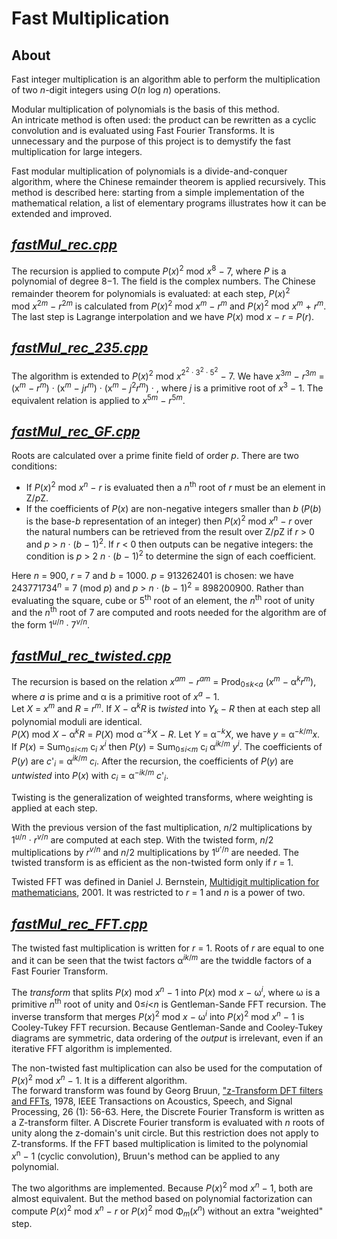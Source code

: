 # Fast Multiplication

## About

Fast integer multiplication is an algorithm able to perform the multiplication of two *n*-digit integers using *O*(*n*&nbsp;log&nbsp;*⁡n*) operations.

Modular multiplication of polynomials is the basis of this method.  
An intricate method is often used: the product can be rewritten as a cyclic convolution and is evaluated using Fast Fourier Transforms. It is unnecessary and the purpose of this project is to demystify the fast multiplication for large integers.

Fast modular multiplication of polynomials is a divide-and-conquer algorithm, where the Chinese remainder theorem is applied recursively. This method is described here: starting from a simple implementation of the mathematical relation, a list of elementary programs illustrates how it can be extended and improved.

## [*fastMul_rec.cpp*](fastMul_rec.cpp)

The recursion is applied to compute *P*(*x*)<sup>2</sup> mod&nbsp;*x*<sup>8</sup>&nbsp;&minus;&nbsp;7, where *P* is a polynomial of degree 8&minus;1. The field is the complex numbers. The Chinese remainder theorem for polynomials is evaluated: at each step, *P*(*x*)<sup>2</sup> mod&nbsp;*x*<sup>2*m*</sup>&nbsp;&minus;&nbsp;*r*<sup>2*m*</sup> is calculated from *P*(*x*)<sup>2</sup> mod&nbsp;*x*<sup>*m*</sup>&nbsp;&minus;&nbsp;*r*<sup>*m*</sup> and *P*(*x*)<sup>2</sup> mod&nbsp;*x*<sup>*m*</sup>&nbsp;+&nbsp;*r*<sup>*m*</sup>. The last step is Lagrange interpolation and we have *P*(*x*) mod&nbsp;*x*&nbsp;&minus;&nbsp;*r*&nbsp;= *P*(*r*).

## [*fastMul_rec_235.cpp*](fastMul_rec_235.cpp)

The algorithm is extended to *P*(*x*)<sup>2</sup> mod&nbsp;*x*<sup>2<sup>2</sup>&nbsp;&middot;&nbsp;3<sup>2</sup>&nbsp;&middot;&nbsp;5<sup>2</sup></sup>&nbsp;&minus;&nbsp;7. We have *x*<sup>3*m*</sup>&nbsp;&minus;&nbsp;*r*<sup>3*m*</sup>&nbsp;= (x<sup>*m*</sup>&nbsp;&minus;&nbsp;*r*<sup>*m*</sup>)&nbsp;&middot;&nbsp;(x<sup>*m*</sup>&nbsp;&minus;&nbsp;*jr<sup>*m*</sup>*)&nbsp;&middot;&nbsp;(x<sup>*m*</sup>&nbsp;&minus;&nbsp;*j*<sup>2</sup>*r*<sup>*m*</sup>)&nbsp;&middot;&nbsp;, where *j* is a primitive root of *x*<sup>3</sup>&nbsp;&minus;&nbsp;1</sup>. The equivalent relation is applied to *x*<sup>5*m*</sup>&nbsp;&minus;&nbsp;*r*<sup>5*m*</sup>.

## [*fastMul_rec_GF.cpp*](fastMul_rec_GF.cpp)

Roots are calculated over a prime finite field of order *p*. There are two conditions:  
 - If *P*(*x*)<sup>2</sup> mod&nbsp;*x*<sup>*n*</sup>&nbsp;&minus;&nbsp;*r* is evaluated then a *n*<sup>th</sup> root of *r* must be an element in Z/*p*Z.  
 - If the coefficients of *P*(*x*) are non-negative integers smaller than *b* (*P*(*b*) is the base-*b* representation of an integer) then *P*(*x*)<sup>2</sup> mod&nbsp;*x*<sup>*n*</sup>&nbsp;&minus;&nbsp;*r* over the natural numbers can be retrieved from the result over Z/*p*Z if *r*&nbsp;> 0 and *p*&nbsp;> *n*&nbsp;&middot;&nbsp;(*b*&nbsp;&minus;&nbsp;1)<sup>2</sup>. If *r*&nbsp;< 0 then outputs can be negative integers: the condition is *p*&nbsp;> 2&nbsp;*n*&nbsp;&middot;&nbsp;(*b*&nbsp;&minus;&nbsp;1)<sup>2</sup> to determine the sign of each coefficient.  

Here *n*&nbsp;= 900, *r*&nbsp;= 7 and *b*&nbsp;= 1000. *p*&nbsp;= 913262401 is chosen: we have 243771734<sup>*n*</sup>&nbsp;= 7 (mod&nbsp;*p*) and *p*&nbsp;> *n*&nbsp;&middot;&nbsp;(*b*&nbsp;&minus;&nbsp;1)<sup>2</sup>&nbsp;= 898200900. Rather than evaluating the square, cube or 5<sup>th</sup> root of an element, the *n*<sup>th</sup> root of unity and the *n*<sup>th</sup> root of 7 are computed and roots needed for the algorithm are of the form 1<sup>*u*/*n*</sup>&nbsp;&middot;&nbsp;7<sup>*v*/*n*</sup>.

## [*fastMul_rec_twisted.cpp*](fastMul_rec_twisted.cpp)

The recursion is based on the relation *x*<sup>*am*</sup>&nbsp;&minus;&nbsp;*r*<sup>*am*</sup>&nbsp;= Prod<sub>0&le;*k*<*a*</sub>&nbsp;(*x*<sup>*m*</sup>&nbsp;&minus;&nbsp;&alpha;<sup>*k*</sup>*r*<sup>*m*</sup>), where *a* is prime and &alpha; is a primitive root of *x*<sup>*a*</sup>&nbsp;&minus;&nbsp;1</sup>.  
Let *X*&nbsp;= *x*<sup>*m*</sup> and *R*&nbsp;= *r*<sup>*m*</sup>. If *X*&nbsp;&minus;&nbsp;&alpha;<sup>*k*</sup>*R* is *twisted* into *Y*<sub>*k*</sub>&nbsp;&minus;&nbsp;*R* then at each step all polynomial moduli are identical.  
*P*(*X*)&nbsp;mod&nbsp;*X*&nbsp;&minus;&nbsp;&alpha;<sup>*k*</sup>*R*&nbsp;= *P*(*X*) mod&nbsp;&alpha;<sup>&minus;*k*</sup>*X*&nbsp;&minus;&nbsp;*R*. Let *Y*&nbsp;= &alpha;<sup>&minus;*k*</sup>*X*, we have *y*&nbsp;= &alpha;<sup>&minus;*k*/*m*</sup>*x*.  
If *P*(*x*)&nbsp;= Sum<sub>0&le;*i*<*m*</sub>&nbsp;c<sub>*i*</sub>&nbsp;*x*<sup>*i*</sup> then *P*(*y*)&nbsp;= Sum<sub>0&le;*i*<*m*</sub>&nbsp;c<sub>*i*</sub>&nbsp;&alpha;<sup>*ik*/*m*</sup>&nbsp;*y*<sup>*i*</sup>. The coefficients of *P*(*y*) are *c*'<sub>*i*</sub>&nbsp;= &alpha;<sup>*ik*/*m*</sup>&nbsp;*c*<sub>*i*</sub>. After the recursion, the coefficients of *P*(*y*) are *untwisted* into *P*(*x*) with *c*<sub>*i*</sub>&nbsp;= &alpha;<sup>&minus;*ik*/*m*</sup>&nbsp;*c*'<sub>*i*</sub>.  

Twisting is the generalization of weighted transforms, where weighting is applied at each step.  

With the previous version of the fast multiplication, *n*/2 multiplications by 1<sup>*u*/*n*</sup>&nbsp;&middot;&nbsp;*r*<sup>*v*/*n*</sup> are computed at each step. With the twisted form, *n*/2 multiplications by *r*<sup>*v*/*n*</sup> and *n*/2 multiplications by 1<sup>*u*'/*n*</sup> are needed. The twisted transform is as efficient as the non-twisted form only if *r*&nbsp;= 1.

Twisted FFT was defined in Daniel J. Bernstein, [Multidigit multiplication for mathematicians](https://cr.yp.to/papers/m3-20010811-retypeset-20220327.pdf), 2001. It was restricted to *r*&nbsp;= 1 and *n* is a power of two.

## [*fastMul_rec_FFT.cpp*](fastMul_rec_FFT.cpp)

The twisted fast multiplication is written for *r*&nbsp;= 1. Roots of *r* are equal to one and it can be seen that the twist factors &alpha;<sup>*ik*/*m*</sup> are the twiddle factors of a Fast Fourier Transform.  

The *transform* that splits *P*(*x*) mod&nbsp;*x*<sup>*n*</sup>&nbsp;&minus;&nbsp;1 into *P*(*x*) mod&nbsp;*x*&nbsp;&minus;&nbsp;&omega;<sup>*i*</sup>, where &omega; is a primitive *n*<sup>th</sup> root of unity and 0&le;*i*<*n* is Gentleman-Sande FFT recursion. The inverse transform that merges *P*(*x*)<sup>2</sup> mod&nbsp;*x*&nbsp;&minus;&nbsp;&omega;<sup>*i*</sup> into *P*(*x*)<sup>2</sup> mod&nbsp;*x*<sup>*n*</sup>&nbsp;&minus;&nbsp;1 is Cooley-Tukey FFT recursion. Because Gentleman-Sande and Cooley-Tukey diagrams are symmetric, data ordering of the *output* is irrelevant, even if an iterative FFT algorithm is implemented.

The non-twisted fast multiplication can also be used for the computation of *P*(*x*)<sup>2</sup> mod&nbsp;*x*<sup>*n*</sup>&nbsp;&minus;&nbsp;1. It is a different algorithm.  
The forward transform was found by Georg Bruun, ["z-Transform DFT filters and FFTs](https://backend.orbit.dtu.dk/ws/files/4658740/Bruun.pdf), 1978, IEEE Transactions on Acoustics, Speech, and Signal Processing, 26 (1): 56-63. Here, the Discrete Fourier Transform is written as a Z-transform filter. A Discrete Fourier transform is evaluated with *n* roots of unity along the z-domain's unit circle. But this restriction does not apply to Z-transforms. If the FFT based multiplication is limited to the polynomial *x*<sup>n</sup>&nbsp;&minus;&nbsp;1 (cyclic convolution), Bruun's method can be applied to any polynomial.  

The two algorithms are implemented. Because *P*(*x*)<sup>2</sup> mod&nbsp;*x*<sup>*n*</sup>&nbsp;&minus;&nbsp;1, both are almost equivalent. But the method based on polynomial factorization can compute *P*(*x*)<sup>2</sup> mod&nbsp;*x*<sup>*n*</sup>&nbsp;&minus;&nbsp;*r* or *P*(*x*)<sup>2</sup> mod&nbsp;&Phi;<sub>*m*</sub>(*x*<sup>*n*</sup>) without an extra "weighted" step.

